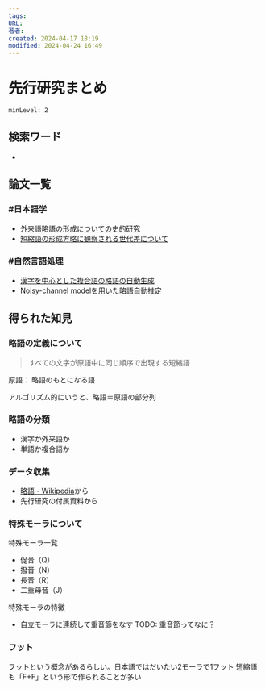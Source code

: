 ```yaml
---
tags: 
URL: 
著者: 
created: 2024-04-17 18:19
modified: 2024-04-24 16:49
---
```


# 先行研究まとめ

```table-of-contents
minLevel: 2
```

## 検索ワード

-

## 論文一覧

### #日本語学

- [外来語略語の形成についての史的研究](外来語略語の形成についての史的研究.md)
- [短縮語の形成方略に観察される世代差について](短縮語の形成方略に観察される世代差について.md)

### #自然言語処理

- [漢字を中心とした複合語の略語の自動生成](漢字を中心とした複合語の略語の自動生成.md)
- [Noisy-channel modelを用いた略語自動推定](Noisy-channel%20modelを用いた略語自動推定.md)

## 得られた知見

### 略語の定義について

> すべての文字が原語中に同じ順序で出現する短縮語

原語： 略語のもとになる語

アルゴリズム的にいうと、略語＝原語の部分列

### 略語の分類

- 漢字か外来語か
- 単語か複合語か

### データ収集

- [略語 - Wikipedia](https://ja.wikipedia.org/wiki/%E7%95%A5%E8%AA%9E)から
- 先行研究の付属資料から

### 特殊モーラについて

特殊モーラ一覧

- 促音（Q）
- 撥音（N）
- 長音（R）
- 二重母音（J）

特殊モーラの特徴

- 自立モーラに連続して重音節をなす
TODO: 重音節ってなに？

### フット

フットという概念があるらしい。日本語ではだいたい2モーラで1フット
短縮語も「F+F」という形で作られることが多い
